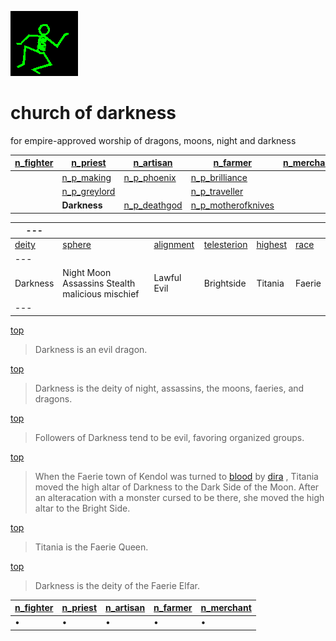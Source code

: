 ![dancer](assets/dancer.gif)

# church of darkness

 for empire-approved worship of dragons, moons, night and darkness

|  [n_fighter](n_fighter.md)  |  [n_priest](n_priest.md)          |  [n_artisan](n_artisan.md)        |  [n_farmer](n_farmer.md)                      |  [n_merchant](n_merchant.md)  | 
| --------------------------- | --------------------------------- | --------------------------------- | --------------------------------------------- | ----------------------------- | 
|                             |  [n_p_making](n_p_making.md)      |  [n_p_phoenix](n_p_phoenix.md)    |  [n_p_brilliance](n_p_brilliance.md)          |                               | 
|                             |  [n_p_greylord](n_p_greylord.md)  |                                   |  [n_p_traveller](n_p_traveller.md)            |                               | 
|                             | **Darkness**                      |  [n_p_deathgod](n_p_deathgod.md)  |  [n_p_motherofknives](n_p_motherofknives.md)  |                               | 

|  ---             |                                                   |                          |                              |                      |                | 
| ---------------- | ------------------------------------------------- | ------------------------ | ---------------------------- | -------------------- | -------------- | 
|  [deity](deity)  |  [sphere](sphere)                                 |  [alignment](alignment)  |  [telesterion](telesterion)  |  [highest](highest)  |  [race](race)  | 
|  ---             |                                                   |                          |                              |                      |                | 
|  Darkness        |  Night Moon Assassins Stealth malicious mischief  |  Lawful Evil             |  Brightside                  |  Titania             |  Faerie        | 
|  ---             |                                                   |                          |                              |                      |                | 

 [top](#top) 
>
>   Darkness is an evil dragon. 

 [top](#top) 
>
>   Darkness is the deity of night, assassins, the moons, faeries, and dragons. 

 [top](#top) 
>
>   Followers of Darkness tend to be evil, favoring organized groups. 

 [top](#top) 
>
>   When the Faerie town of Kendol was turned to  [blood](blood.md)  by  [dira](dira.md) , Titania moved the high altar of Darkness to the Dark Side of the Moon. After an alteracation with a monster cursed to be there, she moved the high altar to the Bright Side. 

 [top](#top) 
>
>   Titania is the Faerie Queen. 

 [top](#top) 
>
>   Darkness is the deity of the Faerie Elfar. 

|  [n_fighter](n_fighter.md)  |  [n_priest](n_priest.md)  |  [n_artisan](n_artisan.md)  |  [n_farmer](n_farmer.md)  |  [n_merchant](n_merchant.md)  | 
| --------------------------- | ------------------------- | --------------------------- | ------------------------- | ----------------------------- | 
| •                           | •                         | •                           | •                         | •                             | 

 